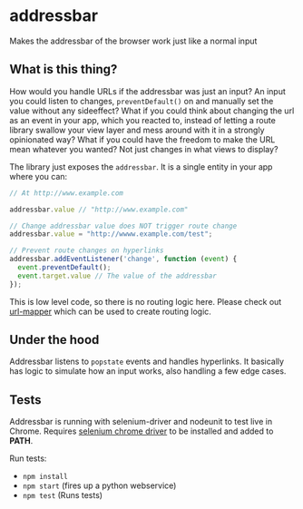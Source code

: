 # addressbar
Makes the addressbar of the browser work just like a normal input

## What is this thing?
How would you handle URLs if the addressbar was just an input? An input you could listen to changes, `preventDefault()` on and manually set the value without any sideeffect? What if you could think about changing the url as an event in your app, which you reacted to, instead of letting a route library swallow your view layer and mess around with it in a strongly opinionated way? What if you could have the freedom to make the URL mean whatever you wanted? Not just changes in what views to display?

The library just exposes the `addressbar`. It is a single entity in your app where you can:

```js
// At http://www.example.com

addressbar.value // "http://www.example.com"

// Change addressbar value does NOT trigger route change
addressbar.value = "http://wwww.example.com/test";

// Prevent route changes on hyperlinks
addressbar.addEventListener('change', function (event) {
  event.preventDefault();
  event.target.value // The value of the addressbar
});
```

This is low level code, so there is no routing logic here. Please check out [url-mapper](https://github.com/christianalfoni/url-mapper) which can be used to create routing logic.

## Under the hood
Addressbar listens to `popstate` events and handles hyperlinks. It basically has logic to simulate how an input works, also handling a few edge cases.

## Tests
Addressbar is running with selenium-driver and nodeunit to test live in Chrome. Requires [selenium chrome driver](https://sites.google.com/a/chromium.org/chromedriver/downloads) to be installed and added to **PATH**.

Run tests:
- `npm install`
- `npm start` (fires up a python webservice)
- `npm test` (Runs tests)
